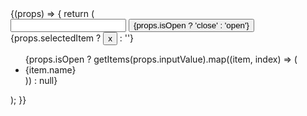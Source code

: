  <Downshift>
        {(props) => {
          return (
            <div>
              <label {...props.getLabelProps()} />
              <input {...props.getInputProps()} />
              <button {...props.getToggleButtonProps()}>{props.isOpen ? 'close' : 'open'}</button>
              {props.selectedItem ? <button onClick={props.clearSelection}>x</button> : ''}
              <ul
                {...props.getMenuProps({
                  style: {
                    height: 200,
                    overflowY: props.isOpen ? 'scroll' : ''
                  }
                })}
              >
                {props.isOpen
                  ? getItems(props.inputValue).map((item, index) => (
                      <li
                        key={index}
                        {...props.getItemProps({
                          item: item.name,
                          key: item.index,
                          style: {
                            background: index === props.highlightedIndex ? 'grey' : '#fff'
                          }
                        })}
                      >
                        {item.name}
                      </li>
                    ))
                  : null}
              </ul>
            </div>
          );
        }}
      </Downshift>